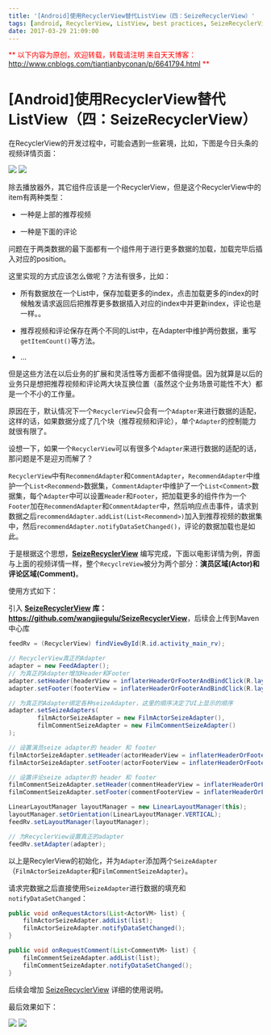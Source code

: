 ```yaml
---
title: '[Android]使用RecyclerView替代ListView（四：SeizeRecyclerView）'
tags: [android, RecyclerView, ListView, best practices, SeizeRecyclerView]
date: 2017-03-29 21:09:00
---
```


<font color="#ff0000">**
以下内容为原创，欢迎转载，转载请注明
来自天天博客：<http://www.cnblogs.com/tiantianbyconan/p/6641794.html>
**</font>

# [Android]使用RecyclerView替代ListView（四：SeizeRecyclerView）

在RecyclerView的开发过程中，可能会遇到一些窘境，比如，下图是今日头条的视频详情页面：

<!-- more -->

![](http://images2015.cnblogs.com/blog/378300/201703/378300-20170329202135217-815673664.png) ![](http://images2015.cnblogs.com/blog/378300/201703/378300-20170329202140514-614081911.png)

除去播放器外，其它组件应该是一个RecyclerView，但是这个RecyclerView中的item有两种类型：

- 一种是上部的推荐视频

- 一种是下面的评论

问题在于两类数据的最下面都有一个组件用于进行更多数据的加载，加载完毕后插入对应的position。

这里实现的方式应该怎么做呢？方法有很多，比如：

- 所有数据放在一个List中，保存加载更多的index，点击加载更多的index的时候触发请求返回后把推荐更多数据插入对应的index中并更新index，评论也是一样。。

- 推荐视频和评论保存在两个不同的List中，在Adapter中维护两份数据，重写`getItemCount()`等方法。

- ...

但是这些方法在以后业务的扩展和灵活性等方面都不值得提倡。因为就算是以后的业务只是想把推荐视频和评论两大块互换位置（虽然这个业务场景可能性不大）都是一个不小的工作量。

原因在于，默认情况下一个`RecyclerView`只会有一个`Adapter`来进行数据的适配，这样的话，如果数据分成了几个块（推荐视频和评论），单个`Adapter`的控制能力就很有限了。

设想一下，如果一个`RecyclerView`可以有很多个`Adapter`来进行数据的适配的话，那问题是不是迎刃而解了？

`RecyclerView`中有`RecommendAdapter`和`CommentAdapter`，`RecommendAdapter`中维护一个`List<Recommend>`数据集，`CommentAdapter`中维护了一个`List<Comment>`数据集，每个`Adapter`中可以设置`Header`和`Footer`，把加载更多的组件作为一个`Footer`加在`RecommendAdapter`和`CommentAdapter`中，然后响应点击事件，请求到数据之后`recommendAdapter.addList(List<Recommend>)`加入到推荐视频的数据集中，然后`recommendAdapter.notifyDataSetChanged()`，评论的数据加载也是如此。

于是根据这个思想，**[SeizeRecyclerView](https://github.com/wangjiegulu/SeizeRecyclerView)** 编写完成，下面以电影详情为例，界面与上面的视频详情一样，整个`RecyclreView`被分为两个部分：**演员区域(Actor)**和**评论区域(Comment)**。

使用方式如下：

引入 **[SeizeRecyclerView](https://github.com/wangjiegulu/SeizeRecyclerView) 库：<https://github.com/wangjiegulu/SeizeRecyclerView>**，后续会上传到Maven中心库

```java
feedRv = (RecyclerView) findViewById(R.id.activity_main_rv);

// RecyclerView真正的Adapter
adapter = new FeedAdapter();
// 为真正的Adapter增加Header和Footer
adapter.setHeader(headerView = inflaterHeaderOrFooterAndBindClick(R.layout.header_film));
adapter.setFooter(footerView = inflaterHeaderOrFooterAndBindClick(R.layout.footer_film));

// 为真正的Adapter绑定各种seizeAdapter，这里的顺序决定了UI上显示的顺序
adapter.setSeizeAdapters(
        filmActorSeizeAdapter = new FilmActorSeizeAdapter(),
        filmCommentSeizeAdapter = new FilmCommentSeizeAdapter()
);

// 设置演员seize adapter的 header 和 footer
filmActorSeizeAdapter.setHeader(actorHeaderView = inflaterHeaderOrFooterAndBindClick(R.layout.header_film_actor));
filmActorSeizeAdapter.setFooter(actorFooterView = inflaterHeaderOrFooterAndBindClick(R.layout.footer_film_actor));

// 设置评论seize adapter的 header 和 footer
filmCommentSeizeAdapter.setHeader(commentHeaderView = inflaterHeaderOrFooterAndBindClick(R.layout.header_film_comment));
filmCommentSeizeAdapter.setFooter(commentFooterView = inflaterHeaderOrFooterAndBindClick(R.layout.footer_film_comment));

LinearLayoutManager layoutManager = new LinearLayoutManager(this);
layoutManager.setOrientation(LinearLayoutManager.VERTICAL);
feedRv.setLayoutManager(layoutManager);

// 为RecyclerView设置真正的adapter
feedRv.setAdapter(adapter);
```

以上是RecylerView的初始化，并为`Adapter`添加两个`SeizeAdapter`（`FilmActorSeizeAdapter`和`FilmCommentSeizeAdapter`）。

请求完数据之后直接使用`SeizeAdapter`进行数据的填充和`notifyDataSetChanged`：

```java
public void onRequestActors(List<ActorVM> list) {
    filmActorSeizeAdapter.addList(list);
    filmActorSeizeAdapter.notifyDataSetChanged();
}

public void onRequestComment(List<CommentVM> list) {
    filmCommentSeizeAdapter.addList(list);
    filmCommentSeizeAdapter.notifyDataSetChanged();
}
```

后续会增加 [SeizeRecyclerView](https://github.com/wangjiegulu/SeizeRecyclerView) 详细的使用说明。

最后效果如下：

![](https://github.com/wangjiegulu/SeizeRecyclerView/raw/master/screenshot/basic.gif) ![](https://github.com/wangjiegulu/SeizeRecyclerView/raw/master/screenshot/multi_type.gif)

